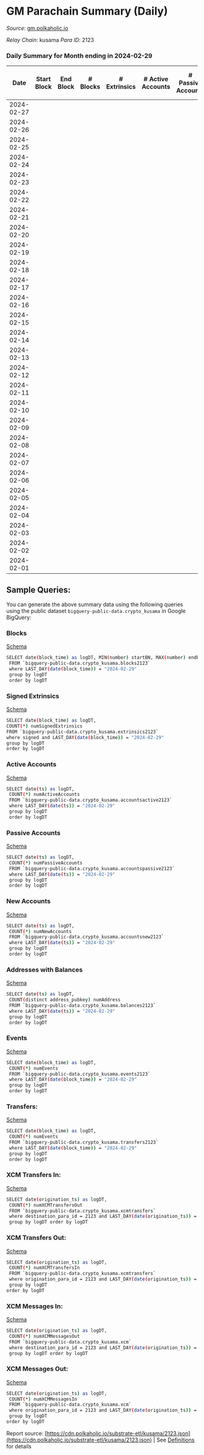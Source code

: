 # GM Parachain Summary (Daily)

_Source_: [gm.polkaholic.io](https://gm.polkaholic.io)

*Relay Chain*: kusama
*Para ID*: 2123



### Daily Summary for Month ending in 2024-02-29


| Date    | Start Block | End Block | # Blocks | # Extrinsics | # Active Accounts | # Passive Accounts | # New Accounts | # Addresses | # Events  | # Transfers ($USD) | # XCM Transfers In ($USD) | # XCM Transfers Out ($USD) | # XCM In | # XCM Out | Issues |
|---------|-------------|-----------|----------|--------------|-------------------|--------------------|----------------|-------------|-----------|--------------------|---------------------------|----------------------------|----------|-----------|--------|
| 2024-02-27 |  |  |  |  |  |  |  |  |  |   |   |   |  |  |  |
| 2024-02-26 |  |  |  |  |  |  |  | 1,380 |  |   |   |   |  |  |  |
| 2024-02-25 |  |  |  |  |  |  |  | 1,380 |  |   |   |   |  |  |  |
| 2024-02-24 |  |  |  |  |  |  |  | 1,380 |  |   |   |   |  |  |  |
| 2024-02-23 |  |  |  |  |  |  |  | 1,380 |  |   |   |   |  |  |  |
| 2024-02-22 |  |  |  |  |  |  |  | 1,380 |  |   |   |   |  |  |  |
| 2024-02-21 |  |  |  |  |  |  |  | 1,380 |  |   |   |   |  |  |  |
| 2024-02-20 |  |  |  |  |  |  |  | 1,380 |  |   |   |   |  |  |  |
| 2024-02-19 |  |  |  |  |  |  |  | 1,380 |  |   |   |   |  |  |  |
| 2024-02-18 |  |  |  |  |  |  |  | 1,380 |  |   |   |   |  |  |  |
| 2024-02-17 |  |  |  |  |  |  |  | 1,380 |  |   |   |   |  |  |  |
| 2024-02-16 |  |  |  |  |  |  |  | 1,380 |  |   |   |   |  |  |  |
| 2024-02-15 |  |  |  |  |  |  |  | 1,380 |  |   |   |   |  |  |  |
| 2024-02-14 |  |  |  |  |  |  |  | 1,380 |  |   |   |   |  |  |  |
| 2024-02-13 |  |  |  |  |  |  |  | 1,380 |  |   |   |   |  |  |  |
| 2024-02-12 |  |  |  |  |  |  |  | 1,380 |  |   |   |   |  |  |  |
| 2024-02-11 |  |  |  |  |  |  |  | 1,380 |  |   |   |   |  |  |  |
| 2024-02-10 |  |  |  |  |  |  |  | 1,380 |  |   |   |   |  |  |  |
| 2024-02-09 |  |  |  |  |  |  |  | 1,380 |  |   |   |   |  |  |  |
| 2024-02-08 |  |  |  |  |  |  |  | 1,380 |  |   |   |   |  |  |  |
| 2024-02-07 |  |  |  |  |  |  |  | 1,380 |  |   |   |   |  |  |  |
| 2024-02-06 |  |  |  |  |  |  |  | 1,380 |  |   |   |   |  |  |  |
| 2024-02-05 |  |  |  |  |  |  |  | 1,380 |  |   |   |   |  |  |  |
| 2024-02-04 |  |  |  |  |  |  |  | 1,380 |  |   |   |   |  |  |  |
| 2024-02-03 |  |  |  |  |  |  |  | 1,380 |  |   |   |   |  |  |  |
| 2024-02-02 |  |  |  |  |  |  |  | 1,380 |  |   |   |   |  |  |  |
| 2024-02-01 |  |  |  |  |  |  |  | 1,380 |  |   |   |   |  |  |  |

## Sample Queries:
You can generate the above summary data using the following queries using the public dataset `bigquery-public-data.crypto_kusama` in Google BigQuery:


### Blocks 

[Schema](https://github.com/colorfulnotion/substrate-etl/blob/main/schema/blocks.json)

```bash
SELECT date(block_time) as logDT, MIN(number) startBN, MAX(number) endBN, COUNT(*) numBlocks 
 FROM `bigquery-public-data.crypto_kusama.blocks2123`  
 where LAST_DAY(date(block_time)) = "2024-02-29" 
 group by logDT 
 order by logDT
```

### Signed Extrinsics 

[Schema](https://github.com/colorfulnotion/substrate-etl/blob/main/schema/extrinsics.json)

```bash
SELECT date(block_time) as logDT, 
COUNT(*) numSignedExtrinsics 
FROM `bigquery-public-data.crypto_kusama.extrinsics2123`  
where signed and LAST_DAY(date(block_time)) = "2024-02-29" 
group by logDT 
order by logDT
```

### Active Accounts 

[Schema](https://github.com/colorfulnotion/substrate-etl/blob/main/schema/accountsactive.json)

```bash
SELECT date(ts) as logDT, 
 COUNT(*) numActiveAccounts 
 FROM `bigquery-public-data.crypto_kusama.accountsactive2123` 
 where LAST_DAY(date(ts)) = "2024-02-29" 
 group by logDT 
 order by logDT
```

### Passive Accounts 

[Schema](https://github.com/colorfulnotion/substrate-etl/blob/main/schema/accountspassive.json)

```bash
SELECT date(ts) as logDT, 
 COUNT(*) numPassiveAccounts 
 FROM `bigquery-public-data.crypto_kusama.accountspassive2123` 
 where LAST_DAY(date(ts)) = "2024-02-29" 
 group by logDT 
 order by logDT
```

### New Accounts 

[Schema](https://github.com/colorfulnotion/substrate-etl/blob/main/schema/accountsnew.json)

```bash
SELECT date(ts) as logDT, 
 COUNT(*) numNewAccounts 
 FROM `bigquery-public-data.crypto_kusama.accountsnew2123` 
 where LAST_DAY(date(ts)) = "2024-02-29" 
 group by logDT
 order by logDT
```

### Addresses with Balances 

[Schema](https://github.com/colorfulnotion/substrate-etl/blob/main/schema/balances.json)

```bash
SELECT date(ts) as logDT,
 COUNT(distinct address_pubkey) numAddress 
 FROM `bigquery-public-data.crypto_kusama.balances2123` 
 where LAST_DAY(date(ts)) = "2024-02-29" 
 group by logDT 
 order by logDT
```

### Events 

[Schema](https://github.com/colorfulnotion/substrate-etl/blob/main/schema/events.json)

```bash
SELECT date(block_time) as logDT, 
 COUNT(*) numEvents 
 FROM `bigquery-public-data.crypto_kusama.events2123` 
 where LAST_DAY(date(block_time)) = "2024-02-29" 
 group by logDT 
 order by logDT
```

### Transfers:

[Schema](https://github.com/colorfulnotion/substrate-etl/blob/main/schema/transfers.json)

```bash
SELECT date(block_time) as logDT, 
 COUNT(*) numEvents 
 FROM `bigquery-public-data.crypto_kusama.transfers2123` 
 where LAST_DAY(date(block_time)) = "2024-02-29" 
 group by logDT 
 order by logDT
```

### XCM Transfers In: 

[Schema](https://github.com/colorfulnotion/substrate-etl/blob/main/schema/xcmtransfers.json)

```bash
SELECT date(origination_ts) as logDT, 
 COUNT(*) numXCMTransfersOut 
 FROM `bigquery-public-data.crypto_kusama.xcmtransfers` 
 where destination_para_id = 2123 and LAST_DAY(date(origination_ts)) = "2024-02-29" 
 group by logDT order by logDT
```

### XCM Transfers Out: 

[Schema](https://github.com/colorfulnotion/substrate-etl/blob/main/schema/xcmtransfers.json)

```bash
SELECT date(origination_ts) as logDT, 
 COUNT(*) numXCMTransfersIn 
 FROM `bigquery-public-data.crypto_kusama.xcmtransfers` 
 where origination_para_id = 2123 and LAST_DAY(date(origination_ts)) = "2024-02-29" 
 group by logDT 
order by logDT
```

### XCM Messages In: 

[Schema](https://github.com/colorfulnotion/substrate-etl/blob/main/schema/xcm.json)

```bash
SELECT date(origination_ts) as logDT, 
 COUNT(*) numXCMMessagesOut 
 FROM `bigquery-public-data.crypto_kusama.xcm` 
 where destination_para_id = 2123 and LAST_DAY(date(origination_ts)) = "2024-02-29" 
 group by logDT order by logDT
```

### XCM Messages Out: 

[Schema](https://github.com/colorfulnotion/substrate-etl/blob/main/schema/xcm.json)

```bash
SELECT date(origination_ts) as logDT, 
 COUNT(*) numXCMMessagesIn 
 FROM `bigquery-public-data.crypto_kusama.xcm` 
 where origination_para_id = 2123 and LAST_DAY(date(origination_ts)) = "2024-02-29" 
 group by logDT 
order by logDT
```


Report source: [https://cdn.polkaholic.io/substrate-etl/kusama/2123.json](https://cdn.polkaholic.io/substrate-etl/kusama/2123.json) | See [Definitions](/DEFINITIONS.md) for details
